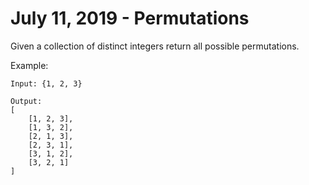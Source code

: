 # July 11, 2019 - Permutations

Given a collection of distinct integers return all possible permutations.

Example:
```
Input: {1, 2, 3}

Output: 
[
    [1, 2, 3],
    [1, 3, 2],
    [2, 1, 3],
    [2, 3, 1],
    [3, 1, 2],
    [3, 2, 1]
]
